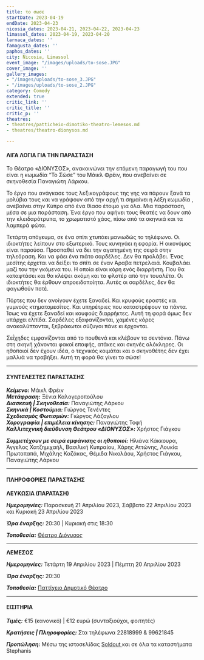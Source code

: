 ```yaml
---
title: το σωσε
startDate: 2023-04-19
endDate: 2023-04-23
nicosia_dates: 2023-04-21, 2023-04-22, 2023-04-23
limassol_dates: 2023-04-19, 2023-04-20
larnaca_dates: ''
famagusta_dates: ''
paphos_dates: ''
city: Nicosia, Limassol
event_image: "/images/uploads/to-sose.JPG"
cover_image: ''
gallery_images:
- "/images/uploads/to-sose_3.JPG"
- "/images/uploads/to-sose_2.JPG"
category: Comedy
extended: true
critic_link: ''
critic_title: ''
critic_p: ''
theatres:
- theatres/patticheio-dimotiko-theatro-lemesos.md
- theatres/theatro-dionysos.md

---
```

#### ΛΙΓΑ ΛΟΓΙΑ ΓΙΑ ΤΗΝ ΠΑΡΑΣΤΑΣΗ

Το Θέατρο «ΔΙΟΝΥΣΟΣ», ανακοινώνει την επόμενη παραγωγή του που είναι η κωμωδία “Το Σώσε” του Μάικλ Φρέιν, που ανεβαίνει σε σκηνοθεσία Παναγιώτη Λάρκου.

Το έργο που ανάγκασε τους λεξικογράφους της γης να πάρουν ξανά τα μολύβια τους και να γράψουν από την αρχή τι σημαίνει η λέξη κωμωδία , ανεβαίνει στην Κύπρο από ένα θίασο έτοιμο για όλα. Μια παράσταση, μέσα σε μια παράσταση. Ένα έργο που αφήνει τους θεατές να δουν από την κλειδαρότρυπα, το χρωματιστό χάος, πίσω από τα σκηνικά και τα λαμπερά φώτα.

Τετάρτη απόγευμα, σε ένα σπίτι χτυπάει μανιωδώς το τηλέφωνο. Οι ιδιοκτήτες λείπουν στο εξωτερικό. Τους κυνηγάει η εφορία. Η οικονόμος είναι παρούσα. Προσπαθεί να δει την αγαπημένη της σειρά στην τηλεόραση. Και να φάει ένα πιάτο σαρδέλες. Δεν θα προλάβει. Ένας μεσίτης έρχεται να δείξει το σπίτι σε έναν Άραβα πετρελαιά. Κουβαλάει μαζί του την γκόμενα του. Η οποία είναι κόρη ενός διαρρήκτη. Που θα καταφτάσει και θα κλέψει ακόμη και τα φλοτέρ από την τουαλέτα. Οι ιδιοκτήτες θα έρθουν απροειδοποίητα. Αυτές οι σαρδέλες, δεν θα φαγωθούν ποτέ.

Πόρτες που δεν ανοίγουν έχετε ξαναδεί. Και κρυφούς εραστές και γυμνούς κτηματομεσίτες. Και υπηρέτριες που καταστρέφουν τα πάντα. Ίσως να έχετε ξαναδεί και κουφούς διαρρήκτες. Αυτή τη φορά όμως δεν υπάρχει ελπίδα. Σαρδέλες εξαφανίζονται, χαμένες κόρες ανακαλύπτονται, ξεβράκωτοι σύζυγοι πάνε κι έρχονται.

Σεΐχηδες εμφανίζονται από το πουθενά και κλέβουν τα σεντόνια. Πάνω στη σκηνή χάνονται φακοί επαφής, ατάκες και σκηνές ολόκληρες. Οι ηθοποιοί δεν έχουν ιδέα, ο τεχνικός κοιμάται και ο σκηνοθέτης δεν έχει μαλλιά να τραβήξει. Αυτή τη φορά θα γίνει το σώσε!

***

#### ΣΥΝΤΕΛΕΣΤΕΣ ΠΑΡΑΣΤΑΣΗΣ

**_Κείμενο:_** Μάικλ Φρέιν  
**_Μετάφραση:_** Ξένια Καλογεροπούλου  
**_Διασκευή | Σκηνοθεσία:_** Παναγιώτης Λάρκου  
**_Σκηνικά | Κοστούμια:_** Γιώργος Τενέντες  
**_Σχεδιασμός Φωτισμών:_** Γιώργος Λάζογλου  
**_Χορογραφία | επιμέλεια κίνησης:_** Παναγιώτης Τοφή  
**_Καλλιτεχνική διεύθυνση Θεάτρου «ΔΙΟΝΥΣΟΣ»:_** Χρήστος Γιάγκου

**_Συμμετέχουν με σειρά εμφάνισης οι ηθοποιοί:_** Ηλιάνα Κάκκουρα, Άγγελος Χατζημιχαήλ, Βασιλική Κυπραίου, Χάρης Αττώνης, Λουκία Πρωτοπαπά, Μιχάλης Καζάκας, Θέμιδα Νικολάου, Χρήστος Γιάγκου, Παναγιώτης Λάρκου

***

#### ΠΛΗΡΟΦΟΡΙΕΣ ΠΑΡΑΣΤΑΣΗΣ

**ΛΕΥΚΩΣΙΑ (ΠΑΡΑΤΑΣΗ)**

**_Ημερομηνίες:_** Παρασκευή 21 Απριλίου 2023, Σάββατο 22 Απριλίου 2023 και Κυριακή 23 Απριλίου 2023

**_Ώρα έναρξης:_** 20:30 | Κυριακή στις 18:30

**_Τοποθεσία:_** [Θέατρο Διόνυσος](?#map)

***

**ΛΕΜΕΣΟΣ**

**_Ημερομηνίες:_** Τετάρτη 19 Απριλίου 2023 | Πέμπτη 20 Απριλίου 2023

**_Ώρα έναρξης:_** 20:30

**_Τοποθεσία:_** [Παττίχειο Δημοτικό Θέατρο](?#map)

***

#### ΕΙΣΙΤΗΡΙΑ

**_Τιμές:_** €15 (κανονικό) | €12 ευρώ (συνταξιούχοι, φοιτητές)

**_Κρατήσεις | Πληροφορίες:_** Στα τηλέφωνα 22818999 & 99621845

**_Προπώληση:_** Μέσω της ιστοσελίδας [Soldout ](https://www.soldoutticketbox.com/to-sose-theatro-dionysos-2023/?lang=en)και σε όλα τα καταστήματα Stephanis